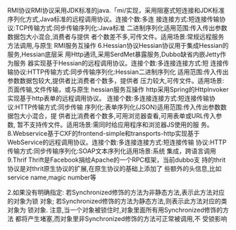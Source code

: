 RMI协议RMI协议采用JDK标准的java.「mi/实现，采用阻塞式短连接和JDK标准序列化方式,Java标准的远程调用协议。连接个数:多连
接连接方式:短连接传输协议:TCP传输方式:同步传输序列化:Java标准
二进制序列化适用范围:传入传出参数数据包大小混合,消费者与提供
者个数差不多,可传文件。适用场景:常规远程服务方法调用,与原生
RMI服务互操作
6.Hessian协议Hessian协议用于集成Hessian的服务,Hessian底层采
用Http通讯,采用SerdMet暴露服务,Dubbo缺省内嵌Jetty作为服务
器实现基于Hessian的远程调用协议。连接个数:多连接连接方式:短
连接传输协议:HTTP传输方式:同步传输序列化:Hessian二进制序列化
适用范围:传入传出参数数据包较大,提供者比消费者个数多，提供者
压力较大,可传文件。适用场景:页面传输,文件传输，或与原生
hessian服务互操作
http采用Spring的Httplnvoker实现基于http表单的远程调用协议。
连接个数:多连接连接方式:短连接传输协议:HTTP传输方式:同步传输
序列化:表单序列化(JSON)适用范围:传入传出参数数据包大小混合，提
供者比消费者个数多,可用浏览器查看,可用表单或URL传入参数,
暂不支持传文件。适用场景:需同时给应用程序和浏览器JS使用的服
务。
8.Webservice基于CXF的frontend-simple和transports-http实现基于
WebService的远程调用协议。连接个数:多连接连接方式:短连接传输
协议:HTTP传输方式:同步传输序列化:SOAP文本序列化适用场景:系统
集成，跨语言调用
9.Thrif Thrift是Facebook捐给Apache的一个RPC框架，当前dubbo支
持的thrit协议是对thrit原生协议的扩展,在原生协议的基础上添加了
些额外的头信息,比如service name,magic number等



2.如果没有明确指定:
若Synchronized修饰的方法为非静态方法,表示此方法对应的对象为锁
对象;
若Synchronized修饰的方法为静态方法,则表示此方法对应的类对象为
锁对象.
注意,当一个对象被锁住时,对象里面所有用Synchronized修饰的方法
都将产生堵塞,而对象里非Synchronized修饰的方法可正常被调用,不
受锁影响

